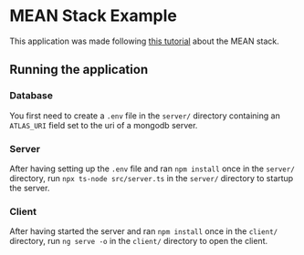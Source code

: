 # MEAN Stack Example

This application was made following [this tutorial](https://www.mongodb.com/languages/mean-stack-tutorial) about the MEAN stack.

## Running the application

### Database

You first need to create a `.env` file in the `server/` directory containing an `ATLAS_URI` field set to the uri of a mongodb server.

### Server

After having setting up the `.env` file and ran `npm install` once in the `server/` directory, run `npx ts-node src/server.ts` in the `server/` directory to startup the server.

### Client

After having started the server and ran `npm install` once in the `client/` directory, run `ng serve -o` in the `client/` directory to open the client.

